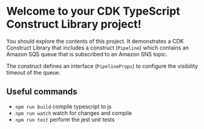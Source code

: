 # Welcome to your CDK TypeScript Construct Library project!

You should explore the contents of this project. It demonstrates a CDK Construct Library that includes a construct (`Pipeline`)
which contains an Amazon SQS queue that is subscribed to an Amazon SNS topic.

The construct defines an interface (`PipelineProps`) to configure the visibility timeout of the queue.

## Useful commands

 * `npm run build`   compile typescript to js
 * `npm run watch`   watch for changes and compile
 * `npm run test`    perform the jest unit tests